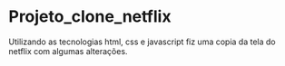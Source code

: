 # Projeto_clone_netflix
 Utilizando as tecnologias html, css e javascript fiz uma copia da tela do netflix com algumas alterações.
